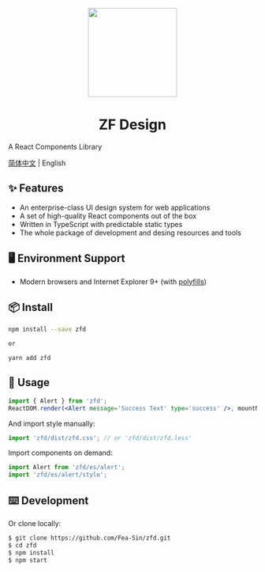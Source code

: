 <p align="center">
  <a href="http://39.107.35.212:8083/">
    <img width="180" src="http://39.107.35.212/images/LOGO.png">
  </a>
</p>

<h1 align="center">ZF Design</h1>

A React Components Library

[简体中文](./README.md) | English

## ✨ Features

- An enterprise-class UI design system for web applications
- A set of high-quality React components out of the box
- Written in TypeScript with predictable static types
- The whole package of development and desing resources and tools

## 🖥 Environment Support

* Modern browsers and Internet Explorer 9+ (with [polyfills](https://ant.design/docs/react/getting-started#Compatibility))

## 📦 Install

```bash
npm install --save zfd

or 

yarn add zfd
```

## 🔨 Usage

```jsx
import { Alert } from 'zfd';
ReactDOM.render(<Alert message='Success Text' type='success' />, mountNode);
```

And import style manually:

```jsx
import 'zfd/dist/zfd.css'; // or 'zfd/dist/zfd.less'
```

Import components on demand:

```jsx
import Alert from 'zfd/es/alert';
import 'zfd/es/alert/style';
```

## ⌨️ Development

Or clone locally:

```bash
$ git clone https://github.com/Fea-Sin/zfd.git
$ cd zfd
$ npm install
$ npm start
```
